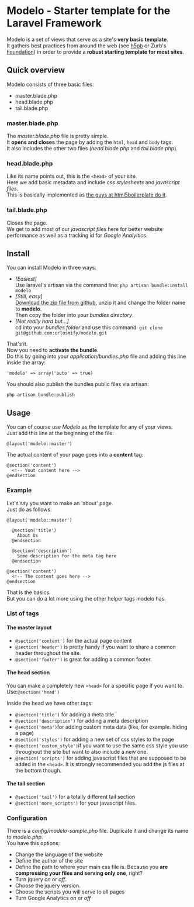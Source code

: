 # Modelo - Starter template for the Laravel Framework

Modelo is a set of views that serve as a site's **very basic template**.  
It gathers best practices from around the web (see [h5pb](http://html5boilerplate.com) or Zurb's [Foundation](http://foundation.zurb.com)) in order to provide a **robust starting template for most sites**.

## Quick overview
Modelo consists of three basic files:

* master.blade.php
* head.blade.php
* tail.blade.php

### master.blade.php
The *master.blade.php* file is pretty simple.  
It **opens and closes** the page by adding the `html`, `head` and `body` tags.  
It also includes the other two files (*head.blade.php* and *tail.blade.php*).

### head.blade.php
Like its name points out, this is the `<head>` of your site.  
Here we add basic metadata and include *css stylesheets* and *javascript files*.  
This is basically implemented as [the guys at html5boilerplate do it](http://html5boilerplate.com).

### tail.blade.php
Closes the page.  
We get to add most of our *javascript files* here for better website performance as well as a tracking id for *Google Analyitics*.

## Install
You can install Modelo in three ways:

- *[Easiest]*  
Use laravel's artisan via the command line: `php artisan bundle:install modelo`
- *[Still, easy]*  
[Download the zip file from github](https://github.com/crlosmify/modelo/zipball/master), unzip it and change the folder name to **modelo**.  
Then copy the folder into your *bundles directory*.
- *[Not really hard but...]*  
cd into your *bundles folder* and use this command: `git clone git@github.com:crlosmify/modelo.git`

That's it.  
Now you need to **activate the bundle**.  
Do this by going into your *application/bundles.php* file and adding this line inside the array:

`'modelo' => array('auto' => true)`

You should also publish the bundles public files via artisan:

`php artisan bundle:publish`

## Usage
You can of course use *Modelo* as the template for any of your views.  
Just add this line at the beginning of the file:

```
@layout('modelo::master')
```

The actual content of your page goes into a **content** tag:

```
@section('content')
  <!-- Yout content here -->
@endsection
```

### Example
Let's say you want to make an 'about' page.  
Just do as follows:

```
@layout('modelo::master')

  @section('title')
    About Us
  @endsection

  @section('description')
    Some description for the meta tag here
  @endsection

@section('content')
  <!-- The content goes here -->
@endsection
```

That is the basics.  
But you can do a lot more using the other helper tags modelo has.

### List of tags

#### The master layout

* `@section('content')` for the actual page content
* `@section('header')` is pretty handy if you want to share a common header throughout the site.
* `@section('footer')` is great for adding a common footer.


#### The head section

You can make a completely new `<head>` for a specific page if you want to.  
Use:`@section('head')`

Inside the head we have other tags:

* `@section('title')` for adding a meta title.
* `@section('description')` for adding a meta description
* `@section('meta')`for adding custom meta data (like, for example. hiding a page)
* `@section('styles')` for adding a new set of css styles to the page
* `@section('custom_style')`if you want to use the same css style you use throughout the site but want to also include a new one.
* `@section('scripts')` for adding javascript files that are supposed to be added in the `<head>`. It is strongly recommended you add the js files at the bottom though.


#### The tail section

* `@sectiom('tail')` for a totally different tail section
* `@section('more_scripts')` for your javascript files.

### Configuration
There is a *config/modelo-sample.php* file. Duplicate it and change its name to *modelo.php*.  
You have this options:

* Change the language of the website
* Define the author of the site
* Define the path to where your main css file is. Because you **are compressing your files and serving only one**, right?
* Turn jquery *on* or *off*.
* Choose the jquery version.
* Choose the scripts you will serve to all pages
* Turn Google Analytics *on* or *off*